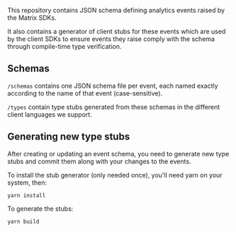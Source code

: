 This repository contains JSON schema defining analytics events raised by the Matrix SDKs.

It also contains a generator of client stubs for these events which are used by the client SDKs to ensure events they
raise comply with the schema through compile-time type verification.

## Schemas

`/schemas` contains one JSON schema file per event, each named exactly according to the name of that event 
(case-sensitive).

`/types` contain type stubs generated from these schemas in the different client languages we support.

## Generating new type stubs

After creating or updating an event schema, you need to generate new type stubs and commit them along with your changes
to the events.

To install the stub generator (only needed once), you'll need yarn on your system, then: 

```
yarn install
```

To generate the stubs:

```
yarn build
```

